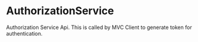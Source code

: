 # AuthorizationService
Authorization Service Api. This is called by MVC Client to generate token for authentication.
